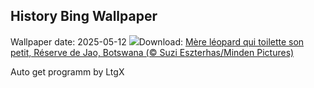 ## History Bing Wallpaper
Wallpaper date: 2025-05-12
![](https://www.bing.com/th?id=OHR.LeopardMother_FR-CA0857002081_UHD.jpg&w=1000)Download: [Mère léopard qui toilette son petit, Réserve de Jao, Botswana (© Suzi Eszterhas/Minden Pictures)](https://www.bing.com/th?id=OHR.LeopardMother_FR-CA0857002081_UHD.jpg)

Auto get programm by LtgX
